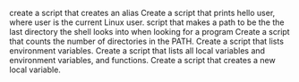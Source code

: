 create a script that creates an alias
Create a script that prints hello user, where user is the current Linux user.
script that makes a path to be the the last directory the shell looks into when looking for a program
Create a script that counts the number of directories in the PATH.
Create a script that lists environment variables.
Create a script that lists all local variables and environment variables, and functions.
Create a script that creates a new local variable.
